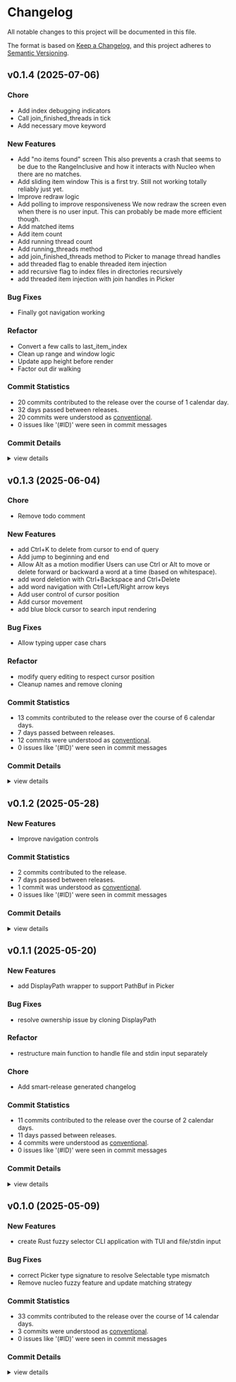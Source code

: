 # Changelog

All notable changes to this project will be documented in this file.

The format is based on [Keep a Changelog](https://keepachangelog.com/en/1.0.0/),
and this project adheres to [Semantic Versioning](https://semver.org/spec/v2.0.0.html).

## v0.1.4 (2025-07-06)

### Chore

 - <csr-id-30d47743a2f274727b93e36749c9871a8d32d974/> Add index debugging indicators
 - <csr-id-84a390c9a497199e5d0ebd85de83a975d199a3a8/> Call join_finished_threads in tick
 - <csr-id-472bbe20a890566b4440cd31e3807d5e1546b7ac/> Add necessary move keyword

### New Features

 - <csr-id-a8e53a50a718c654de32f5c43655d6617fcc49d5/> Add "no items found" screen
   This also prevents a crash that seems to be due to the RangeInclusive and how it interacts with Nucleo when there are no matches.
 - <csr-id-ea5b80881346f5229d653494dbfa0cdf62760380/> Add sliding item window
   This is a first try. Still not working totally reliably just yet.
 - <csr-id-345b843f25f804c6b4f39560d0d7bfd05bf671f4/> Improve redraw logic
 - <csr-id-c756ecee3dad3321e760305daac3df4e30ee4d26/> Add polling to improve responsiveness
   We now redraw the screen even when there is no user input. This can probably be made more efficient though.
 - <csr-id-799d1aaa936ca62790fb8504bdd140839d3ebcc5/> Add matched items
 - <csr-id-0df432b122a024e6d613a1ff95c6d8301de64f6e/> Add item count
 - <csr-id-bb0ea943c36c8b142db2d3e308316069f04166e5/> Add running thread count
 - <csr-id-8981ad967a8c4dfddf7eec92d6da35888c3516af/> Add running_threads method
 - <csr-id-f580bd4727608f373472b581a162757f1c5133a1/> add join_finished_threads method to Picker to manage thread handles
 - <csr-id-50ebd68a4f43623c217b68033a7f7e9062ab8521/> add threaded flag to enable threaded item injection
 - <csr-id-fee75db61788861db8731b9356c70a8bad4447aa/> add recursive flag to index files in directories recursively
 - <csr-id-079aa42b5ef1fa68a357a67dd7db9516c4a5fb51/> add threaded item injection with join handles in Picker

### Bug Fixes

 - <csr-id-b6b314a1d8c96c1a7ded1dfad521201281070a64/> Finally got navigation working

### Refactor

 - <csr-id-5a70a3672df309ccab090790b72d839011c5ded1/> Convert a few calls to last_item_index
 - <csr-id-a0138182ce82cc323a7fa5d94eb9cb0aceca8234/> Clean up range and window logic
 - <csr-id-54bdce889d04cefa624081b882c64451f5a2f840/> Update app height before render
 - <csr-id-a5c49136fd0ea877ebbce60c3392cb0cc51eef19/> Factor out dir walking

### Commit Statistics

<csr-read-only-do-not-edit/>

 - 20 commits contributed to the release over the course of 1 calendar day.
 - 32 days passed between releases.
 - 20 commits were understood as [conventional](https://www.conventionalcommits.org).
 - 0 issues like '(#ID)' were seen in commit messages

### Commit Details

<csr-read-only-do-not-edit/>

<details><summary>view details</summary>

 * **Uncategorized**
    - Add "no items found" screen ([`a8e53a5`](https://github.com/symplasma/picleo/commit/a8e53a50a718c654de32f5c43655d6617fcc49d5))
    - Finally got navigation working ([`b6b314a`](https://github.com/symplasma/picleo/commit/b6b314a1d8c96c1a7ded1dfad521201281070a64))
    - Convert a few calls to last_item_index ([`5a70a36`](https://github.com/symplasma/picleo/commit/5a70a3672df309ccab090790b72d839011c5ded1))
    - Clean up range and window logic ([`a013818`](https://github.com/symplasma/picleo/commit/a0138182ce82cc323a7fa5d94eb9cb0aceca8234))
    - Update app height before render ([`54bdce8`](https://github.com/symplasma/picleo/commit/54bdce889d04cefa624081b882c64451f5a2f840))
    - Add index debugging indicators ([`30d4774`](https://github.com/symplasma/picleo/commit/30d47743a2f274727b93e36749c9871a8d32d974))
    - Add sliding item window ([`ea5b808`](https://github.com/symplasma/picleo/commit/ea5b80881346f5229d653494dbfa0cdf62760380))
    - Improve redraw logic ([`345b843`](https://github.com/symplasma/picleo/commit/345b843f25f804c6b4f39560d0d7bfd05bf671f4))
    - Add polling to improve responsiveness ([`c756ece`](https://github.com/symplasma/picleo/commit/c756ecee3dad3321e760305daac3df4e30ee4d26))
    - Add matched items ([`799d1aa`](https://github.com/symplasma/picleo/commit/799d1aaa936ca62790fb8504bdd140839d3ebcc5))
    - Add item count ([`0df432b`](https://github.com/symplasma/picleo/commit/0df432b122a024e6d613a1ff95c6d8301de64f6e))
    - Add running thread count ([`bb0ea94`](https://github.com/symplasma/picleo/commit/bb0ea943c36c8b142db2d3e308316069f04166e5))
    - Call join_finished_threads in tick ([`84a390c`](https://github.com/symplasma/picleo/commit/84a390c9a497199e5d0ebd85de83a975d199a3a8))
    - Add running_threads method ([`8981ad9`](https://github.com/symplasma/picleo/commit/8981ad967a8c4dfddf7eec92d6da35888c3516af))
    - Add join_finished_threads method to Picker to manage thread handles ([`f580bd4`](https://github.com/symplasma/picleo/commit/f580bd4727608f373472b581a162757f1c5133a1))
    - Add necessary move keyword ([`472bbe2`](https://github.com/symplasma/picleo/commit/472bbe20a890566b4440cd31e3807d5e1546b7ac))
    - Add threaded flag to enable threaded item injection ([`50ebd68`](https://github.com/symplasma/picleo/commit/50ebd68a4f43623c217b68033a7f7e9062ab8521))
    - Factor out dir walking ([`a5c4913`](https://github.com/symplasma/picleo/commit/a5c49136fd0ea877ebbce60c3392cb0cc51eef19))
    - Add recursive flag to index files in directories recursively ([`fee75db`](https://github.com/symplasma/picleo/commit/fee75db61788861db8731b9356c70a8bad4447aa))
    - Add threaded item injection with join handles in Picker ([`079aa42`](https://github.com/symplasma/picleo/commit/079aa42b5ef1fa68a357a67dd7db9516c4a5fb51))
</details>

## v0.1.3 (2025-06-04)

<csr-id-e28dd409e829470a618f797a3bc39735635cbb07/>
<csr-id-c53acba0facdf7ea7f5d53e00120fd4f8c8d0859/>
<csr-id-27e1d7aa90e9d99578bf984ffd02af4e6a8a947a/>

### Chore

 - <csr-id-e28dd409e829470a618f797a3bc39735635cbb07/> Remove todo comment

### New Features

 - <csr-id-84815245415a2863bbab4194701c6c2d544d6be7/> add Ctrl+K to delete from cursor to end of query
 - <csr-id-de6b6f8cf04dac78b020f6f0a41487ffd740727a/> Add jump to beginning and end
 - <csr-id-abd9a43d780cad00f034968c2f4235ef5c78c565/> Allow Alt as a motion modifier
   Users can use Ctrl or Alt to move or delete forward or backward a word at a time (based on whitespace).
 - <csr-id-ba9d2bca22c21e42e711a2aa08c889a2d750b4cf/> add word deletion with Ctrl+Backspace and Ctrl+Delete
 - <csr-id-d66ca929c88dc4d91acd499c8819d291ba0e49e8/> add word navigation with Ctrl+Left/Right arrow keys
 - <csr-id-7f0f1e37150ba16837b74982e0f3053bb87f3df6/> Add user control of cursor position
 - <csr-id-c870a5d4bab8a9a11ed4ea5a2d56a5339676fcba/> Add cursor movement
 - <csr-id-03a0ca2f1430d555bb58d2bbed4e7eaf97833f1e/> add blue block cursor to search input rendering

### Bug Fixes

 - <csr-id-eb2593acd882410ba3bea3cbcba37d7c8697cb56/> Allow typing upper case chars

### Refactor

 - <csr-id-c53acba0facdf7ea7f5d53e00120fd4f8c8d0859/> modify query editing to respect cursor position
 - <csr-id-27e1d7aa90e9d99578bf984ffd02af4e6a8a947a/> Cleanup names and remove cloning

### Commit Statistics

<csr-read-only-do-not-edit/>

 - 13 commits contributed to the release over the course of 6 calendar days.
 - 7 days passed between releases.
 - 12 commits were understood as [conventional](https://www.conventionalcommits.org).
 - 0 issues like '(#ID)' were seen in commit messages

### Commit Details

<csr-read-only-do-not-edit/>

<details><summary>view details</summary>

 * **Uncategorized**
    - Release picleo v0.1.3 ([`2be65f2`](https://github.com/symplasma/picleo/commit/2be65f263db9beb9932844aab2edf5364715d918))
    - Add Ctrl+K to delete from cursor to end of query ([`8481524`](https://github.com/symplasma/picleo/commit/84815245415a2863bbab4194701c6c2d544d6be7))
    - Add jump to beginning and end ([`de6b6f8`](https://github.com/symplasma/picleo/commit/de6b6f8cf04dac78b020f6f0a41487ffd740727a))
    - Remove todo comment ([`e28dd40`](https://github.com/symplasma/picleo/commit/e28dd409e829470a618f797a3bc39735635cbb07))
    - Modify query editing to respect cursor position ([`c53acba`](https://github.com/symplasma/picleo/commit/c53acba0facdf7ea7f5d53e00120fd4f8c8d0859))
    - Allow Alt as a motion modifier ([`abd9a43`](https://github.com/symplasma/picleo/commit/abd9a43d780cad00f034968c2f4235ef5c78c565))
    - Add word deletion with Ctrl+Backspace and Ctrl+Delete ([`ba9d2bc`](https://github.com/symplasma/picleo/commit/ba9d2bca22c21e42e711a2aa08c889a2d750b4cf))
    - Add word navigation with Ctrl+Left/Right arrow keys ([`d66ca92`](https://github.com/symplasma/picleo/commit/d66ca929c88dc4d91acd499c8819d291ba0e49e8))
    - Add user control of cursor position ([`7f0f1e3`](https://github.com/symplasma/picleo/commit/7f0f1e37150ba16837b74982e0f3053bb87f3df6))
    - Add cursor movement ([`c870a5d`](https://github.com/symplasma/picleo/commit/c870a5d4bab8a9a11ed4ea5a2d56a5339676fcba))
    - Add blue block cursor to search input rendering ([`03a0ca2`](https://github.com/symplasma/picleo/commit/03a0ca2f1430d555bb58d2bbed4e7eaf97833f1e))
    - Allow typing upper case chars ([`eb2593a`](https://github.com/symplasma/picleo/commit/eb2593acd882410ba3bea3cbcba37d7c8697cb56))
    - Cleanup names and remove cloning ([`27e1d7a`](https://github.com/symplasma/picleo/commit/27e1d7aa90e9d99578bf984ffd02af4e6a8a947a))
</details>

## v0.1.2 (2025-05-28)

### New Features

 - <csr-id-6c5ffec02a9b3fa79f32bd0b3af00bfac60e5760/> Improve navigation controls

### Commit Statistics

<csr-read-only-do-not-edit/>

 - 2 commits contributed to the release.
 - 7 days passed between releases.
 - 1 commit was understood as [conventional](https://www.conventionalcommits.org).
 - 0 issues like '(#ID)' were seen in commit messages

### Commit Details

<csr-read-only-do-not-edit/>

<details><summary>view details</summary>

 * **Uncategorized**
    - Release picleo v0.1.2 ([`a06bbf8`](https://github.com/symplasma/picleo/commit/a06bbf8ebc986281eba28725068cad9f2622dde1))
    - Improve navigation controls ([`6c5ffec`](https://github.com/symplasma/picleo/commit/6c5ffec02a9b3fa79f32bd0b3af00bfac60e5760))
</details>

## v0.1.1 (2025-05-20)

<csr-id-0d12ccbe8bcc3e7810813343b36f294b47e9d46a/>
<csr-id-8f211607f28408986f6ceb72f9d111a4e14241c2/>

### New Features

 - <csr-id-d07f07b893a7980776127e27ec061d8ad3f67798/> add DisplayPath wrapper to support PathBuf in Picker

### Bug Fixes

 - <csr-id-f2f43f974020a3e099992945759d80d6c774f0da/> resolve ownership issue by cloning DisplayPath

### Refactor

 - <csr-id-0d12ccbe8bcc3e7810813343b36f294b47e9d46a/> restructure main function to handle file and stdin input separately

### Chore

 - <csr-id-8f211607f28408986f6ceb72f9d111a4e14241c2/> Add smart-release generated changelog

### Commit Statistics

<csr-read-only-do-not-edit/>

 - 11 commits contributed to the release over the course of 2 calendar days.
 - 11 days passed between releases.
 - 4 commits were understood as [conventional](https://www.conventionalcommits.org).
 - 0 issues like '(#ID)' were seen in commit messages

### Commit Details

<csr-read-only-do-not-edit/>

<details><summary>view details</summary>

 * **Uncategorized**
    - Release picleo v0.1.1 ([`6dfe3b8`](https://github.com/symplasma/picleo/commit/6dfe3b8f351c9b4fa58d870efb39809d01b42120))
    - Add smart-release generated changelog ([`8f21160`](https://github.com/symplasma/picleo/commit/8f211607f28408986f6ceb72f9d111a4e14241c2))
    - Release picleo v0.1.1 ([`feff30a`](https://github.com/symplasma/picleo/commit/feff30a6100d932509f1f2d91cf9d33aab4b9aab))
    - Upgrade incompatible dependencies ([`d075281`](https://github.com/symplasma/picleo/commit/d075281f6a0758bf752f0107f28872a5fba194e7))
    - Upgrade compatible dependencies ([`9bdbde5`](https://github.com/symplasma/picleo/commit/9bdbde598107e5528a4c2860d1152c44c9c46939))
    - Switch to rendering the TUI on stderr ([`782d378`](https://github.com/symplasma/picleo/commit/782d37878c5e43fa5d65cd8c73aee9ccae24e0c9))
    - Renamed the bin ([`942ca93`](https://github.com/symplasma/picleo/commit/942ca931fd7980dfd51260aea85a6eaffe99cdde))
    - Correct clippy lints ([`a7d9303`](https://github.com/symplasma/picleo/commit/a7d9303a62944521cb5236459d77683277732fbc))
    - Resolve ownership issue by cloning DisplayPath ([`f2f43f9`](https://github.com/symplasma/picleo/commit/f2f43f974020a3e099992945759d80d6c774f0da))
    - Add DisplayPath wrapper to support PathBuf in Picker ([`d07f07b`](https://github.com/symplasma/picleo/commit/d07f07b893a7980776127e27ec061d8ad3f67798))
    - Restructure main function to handle file and stdin input separately ([`0d12ccb`](https://github.com/symplasma/picleo/commit/0d12ccbe8bcc3e7810813343b36f294b47e9d46a))
</details>

## v0.1.0 (2025-05-09)

### New Features

 - <csr-id-0ed9db1c60cdd79484cdbdc8b9034fd3f6b7b086/> create Rust fuzzy selector CLI application with TUI and file/stdin input

### Bug Fixes

 - <csr-id-3cfa272bec863d65b8d6f99534a4f8051087cb02/> correct Picker type signature to resolve Selectable type mismatch
 - <csr-id-15de0926a46706c140f4125efbf3b5d07f9ae722/> Remove nucleo fuzzy feature and update matching strategy

### Commit Statistics

<csr-read-only-do-not-edit/>

 - 33 commits contributed to the release over the course of 14 calendar days.
 - 3 commits were understood as [conventional](https://www.conventionalcommits.org).
 - 0 issues like '(#ID)' were seen in commit messages

### Commit Details

<csr-read-only-do-not-edit/>

<details><summary>view details</summary>

 * **Uncategorized**
    - Update metadata and readme ([`9a93019`](https://github.com/symplasma/picleo/commit/9a930193bc7352ffa2446ee2216ffa2dacac8423))
    - Reorganize and rename crate ([`676fdae`](https://github.com/symplasma/picleo/commit/676fdae8a8bca1e93f53cd873e0a32aca47e29c4))
    - Correct Picker type signature to resolve Selectable type mismatch ([`3cfa272`](https://github.com/symplasma/picleo/commit/3cfa272bec863d65b8d6f99534a4f8051087cb02))
    - Make Picker generic ([`6576d48`](https://github.com/symplasma/picleo/commit/6576d48160727f76411af693228397f71808ad8a))
    - Add todos ([`18209df`](https://github.com/symplasma/picleo/commit/18209df4b1bed4f813c3ad1cb098cddd9026104e))
    - Clean up clippy lints ([`ad35104`](https://github.com/symplasma/picleo/commit/ad35104ef07dde22c6b139deeb687af750213b3c))
    - Remove the push() method ([`fad9755`](https://github.com/symplasma/picleo/commit/fad97554c5dbea8dcc0e6122d9851edde3447646))
    - Rename App to Picker ([`ddb9fc9`](https://github.com/symplasma/picleo/commit/ddb9fc98a367c17de71e08988d1a54d485cfdcf7))
    - Refactor the run() method ([`a02e7b1`](https://github.com/symplasma/picleo/commit/a02e7b1ca8c6b77549de789b760b75cf4a1571c6))
    - Use inject_items for stdin ([`163f9e7`](https://github.com/symplasma/picleo/commit/163f9e76d663a737a8c3ff5543446b1b98ad8bfa))
    - Add inject_items() method ([`7d90818`](https://github.com/symplasma/picleo/commit/7d90818228504f8f473b1cbd5d81d54c5d265e83))
    - Refactor the run_app method ([`8c47f56`](https://github.com/symplasma/picleo/commit/8c47f5674a3ea39cb6f604f8791156c79387d5e0))
    - Add lorri and shell.nix config ([`1d5bda1`](https://github.com/symplasma/picleo/commit/1d5bda1ae64b0cf6bf4f6732dbcf479c32720e2d))
    - Remove unused items ([`d9e93f4`](https://github.com/symplasma/picleo/commit/d9e93f40345495ee463a1aa237259c13ecaeef75))
    - Add clear query functionality ([`a4ac21a`](https://github.com/symplasma/picleo/commit/a4ac21a331f8bb46fd8abd466f9ff892d3902b74))
    - Remove comments ([`ada72af`](https://github.com/symplasma/picleo/commit/ada72af3c6d745a9ba24d63157372eb0fd881901))
    - Auto-select highlighted item ([`b0c6849`](https://github.com/symplasma/picleo/commit/b0c684935dc3825da28c61b77b2845405520411c))
    - Print items after restoring terminal ([`b47fb9b`](https://github.com/symplasma/picleo/commit/b47fb9bd7ec34bfc708edd6e668fe89034fd3b54))
    - Add critical TODOs ([`3741e2e`](https://github.com/symplasma/picleo/commit/3741e2e658927ce377046352e92d3a0e4019de65))
    - Connect fuzzy matching ([`2a58cf6`](https://github.com/symplasma/picleo/commit/2a58cf63d8046572b5f6bdf01a77004020e84476))
    - Get selection moving ([`5d03e53`](https://github.com/symplasma/picleo/commit/5d03e537d8859e9aac197445f91876762db25b8d))
    - Call tick so data shows ([`5e8d82b`](https://github.com/symplasma/picleo/commit/5e8d82b59fd15573d78e81b4db639b4228b5b4fd))
    - Respond to key modifiers ([`7e555c9`](https://github.com/symplasma/picleo/commit/7e555c975f5f8dd11a70d25d1b883d3727efcaf8))
    - Allow modifying query ([`f189388`](https://github.com/symplasma/picleo/commit/f189388f5a8e7d10b9beda9a65c44a064d2fefab))
    - Initial switch to Nucleo for matching ([`c27a6bd`](https://github.com/symplasma/picleo/commit/c27a6bde592fd91b971191865ba28eff5fcb2cd4))
    - Run cargo fmt ([`a6ff083`](https://github.com/symplasma/picleo/commit/a6ff083c4bf376d781d2ab7cf6c318314e2914e8))
    - Add Cargo.lock ([`6f83254`](https://github.com/symplasma/picleo/commit/6f83254fbcc5dfc26fa532951d3f639c485884f7))
    - Add target dir to ignores ([`95ebd02`](https://github.com/symplasma/picleo/commit/95ebd029c96912330bf896640054b251bf778f6e))
    - Remove nucleo fuzzy feature and update matching strategy ([`15de092`](https://github.com/symplasma/picleo/commit/15de0926a46706c140f4125efbf3b5d07f9ae722))
    - These changes address the compilation errors in your Rust application. The key modifications include: ([`3b1a7e0`](https://github.com/symplasma/picleo/commit/3b1a7e05e669147f7ea779de9718c204cf701384))
    - Create Rust fuzzy selector CLI application with TUI and file/stdin input ([`0ed9db1`](https://github.com/symplasma/picleo/commit/0ed9db1c60cdd79484cdbdc8b9034fd3f6b7b086))
    - Add aider ignores ([`43b2593`](https://github.com/symplasma/picleo/commit/43b2593b8aa81a1027df11ea7cd07fab796d2410))
    - Initial Commit ([`38a1747`](https://github.com/symplasma/picleo/commit/38a17476bcc2b678ff200eb9c6fadaac2d8a0fae))
</details>

